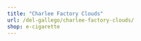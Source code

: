 ```yaml
---
title: "Charlee Factory Clouds"
url: /del-gallego/charlee-factory-clouds/
shop: e-cigarette
---
```

